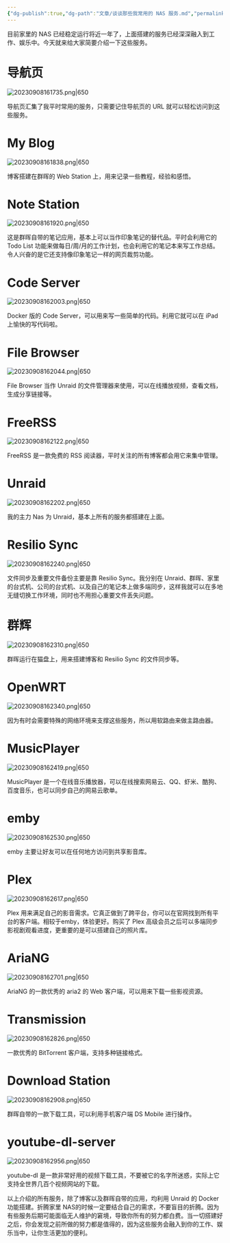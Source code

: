 ```yaml
---
{"dg-publish":true,"dg-path":"文章/谈谈那些我常用的 NAS 服务.md","permalink":"/文章/谈谈那些我常用的 NAS 服务/","dgEnableSearch":"true","created":"2023-09-08T16:17:04.000+08:00","updated":"2023-11-20T14:02:26.000+08:00"}
---
```


目前家里的 NAS 已经稳定运行将近一年了，上面搭建的服务已经深深融入到工作、娱乐中。今天就来给大家简要介绍一下这些服务。

# 导航页

![20230908161735.png|650](/img/user/0.Asset/resource/20230908161735.png)

导航页汇集了我平时常用的服务，只需要记住导航页的 URL 就可以轻松访问到这些服务。

# My Blog

![20230908161838.png|650](/img/user/0.Asset/resource/20230908161838.png)

博客搭建在群晖的 Web Station 上，用来记录一些教程，经验和感悟。

# Note Station

![20230908161920.png|650](/img/user/0.Asset/resource/20230908161920.png)

这是群晖自带的笔记应用，基本上可以当作印象笔记的替代品。平时会利用它的 Todo List 功能来做每日/周/月的工作计划，也会利用它的笔记本来写工作总结。令人兴奋的是它还支持像印象笔记一样的网页裁剪功能。

# Code Server

![20230908162003.png|650](/img/user/0.Asset/resource/20230908162003.png)

Docker 版的 Code Server，可以用来写一些简单的代码。利用它就可以在 iPad上愉快的写代码啦。

# File Browser

![20230908162044.png|650](/img/user/0.Asset/resource/20230908162044.png)

File Browser 当作 Unraid 的文件管理器来使用，可以在线播放视频，查看文档，生成分享链接等。

# FreeRSS

![20230908162122.png|650](/img/user/0.Asset/resource/20230908162122.png)

FreeRSS 是一款免费的 RSS 阅读器，平时关注的所有博客都会用它来集中管理。

# Unraid

![20230908162202.png|650](/img/user/0.Asset/resource/20230908162202.png)

我的主力 Nas 为 Unraid，基本上所有的服务都搭建在上面。

# Resilio Sync

![20230908162240.png|650](/img/user/0.Asset/resource/20230908162240.png)

文件同步及重要文件备份主要是靠 Resilio Sync。我分别在 Unraid、群晖、家里的台式机、公司的台式机、以及自己的笔记本上做多端同步，这样我就可以在多地无缝切换工作环境，同时也不用担心重要文件丢失问题。

# 群辉

![20230908162310.png|650](/img/user/0.Asset/resource/20230908162310.png)

群晖运行在猫盘上，用来搭建博客和 Resilio Sync 的文件同步等。

# OpenWRT

![20230908162340.png|650](/img/user/0.Asset/resource/20230908162340.png)

因为有时会需要特殊的网络环境来支撑这些服务，所以用软路由来做主路由器。

# MusicPlayer

![20230908162419.png|650](/img/user/0.Asset/resource/20230908162419.png)

MusicPlayer 是一个在线音乐播放器，可以在线搜索网易云、QQ、虾米、酷狗、百度音乐，也可以同步自己的网易云歌单。

# emby

![20230908162530.png|650](/img/user/0.Asset/resource/20230908162530.png)

emby 主要让好友可以在任何地方访问到共享影音库。

# Plex

![20230908162617.png|650](/img/user/0.Asset/resource/20230908162617.png)

Plex 用来满足自己的影音需求。它真正做到了跨平台，你可以在官网找到所有平台的客户端。相较于emby，体验更好。购买了 Plex 高级会员之后可以多端同步影视剧观看进度，更重要的是可以搭建自己的照片库。

# AriaNG

![20230908162701.png|650](/img/user/0.Asset/resource/20230908162701.png)

AriaNG 的一款优秀的 aria2 的 Web 客户端，可以用来下载一些影视资源。

# Transmission

![20230908162826.png|650](/img/user/0.Asset/resource/20230908162826.png)

一款优秀的 BitTorrent 客户端，支持多种链接格式。

# Download Station

![20230908162908.png|650](/img/user/0.Asset/resource/20230908162908.png)

群晖自带的一款下载工具，可以利用手机客户端 DS Mobile 进行操作。

# youtube-dl-server

![20230908162956.png|650](/img/user/0.Asset/resource/20230908162956.png)

youtube-dl 是一款非常好用的视频下载工具，不要被它的名字所迷惑，实际上它支持全世界几百个视频网站的下载。

以上介绍的所有服务，除了博客以及群晖自带的应用，均利用 Unraid 的 Docker 功能搭建。折腾家里 NAS的时候一定要结合自己的需求，不要盲目的折腾。因为有些服务后期可能面临无人维护的窘境，导致你所有的努力都白费。当一切搭建好之后，你会发现之前所做的努力都是值得的，因为这些服务会融入到你的工作、娱乐当中，让你生活更加的便利。